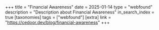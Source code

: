 +++
title = "Financial Awareness"
date = 2025-01-14
type = "webfound"
description = "Description about Financial Awareness"
in_search_index = true
[taxonomies]
tags = ["webfound"]
[extra]
link = "https://cedoor.dev/blog/financial-awareness"
+++

